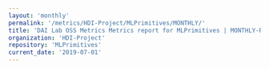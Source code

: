 ```yaml
---
layout: 'monthly'
permalink: '/metrics/HDI-Project/MLPrimitives/MONTHLY/'
title: 'DAI Lab OSS Metrics Metrics report for MLPrimitives | MONTHLY-REPORT-2019-07-01'
organization: 'HDI-Project'
repository: 'MLPrimitives'
current_date: '2019-07-01'
---
```

